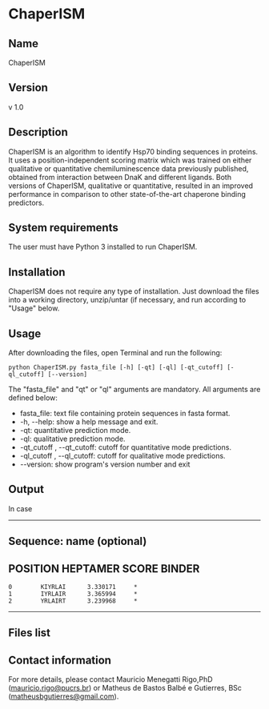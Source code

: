# ChaperISM

## Name
ChaperISM

## Version
v 1.0

## Description
ChaperISM is an algorithm to identify Hsp70 binding sequences in proteins. It uses a position-independent scoring matrix which was trained on either qualitative or quantitative chemiluminescence data previously published, obtained from interaction between DnaK and different ligands. Both versions of ChaperISM, qualitative or quantitative, resulted in an improved performance in comparison to other state-of-the-art chaperone binding predictors.

## System requirements
The user must have Python 3 installed to run ChaperISM.

## Installation
ChaperISM does not require any type of installation. Just download the files into a working directory, unzip/untar (if necessary, and run according to "Usage" below.

## Usage
After downloading the files, open Terminal and run the following:
```
python ChaperISM.py fasta_file [-h] [-qt] [-ql] [-qt_cutoff] [-ql_cutoff] [--version] 
```

The "fasta_file" and "qt" or "ql" arguments are mandatory. All arguments are defined below: 

- fasta_file: text file containing protein sequences in fasta format.
- -h, --help: show a help message and exit.
- -qt: quantitative prediction mode.
- -ql: qualitative prediction mode.
- -qt_cutoff , --qt_cutoff: cutoff for quantitative mode predictions.
- -ql_cutoff , --ql_cutoff: cutoff for qualitative mode predictions.
- --version: show program's version number and exit

## Output
In case 


--------------------------------------------
Sequence: name (optional)
--------------------------------------------
POSITION    HEPTAMER      SCORE     BINDER
--------------------------------------------
    0        KIYRLAI      3.330171     *    
    1        IYRLAIR      3.365994     *    
    2        YRLAIRT      3.239968     *    
--------------------------------------------



## Files list

## Contact information
For more details, please contact Mauricio Menegatti Rigo,PhD (mauricio.rigo@pucrs.br) or Matheus de Bastos Balbé e Gutierres, BSc (matheusbgutierres@gmail.com).


